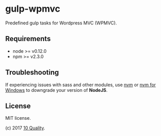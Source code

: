 # gulp-wpmvc

Predefined gulp tasks for Wordpress MVC (WPMVC).

## Requirements
* node >= v0.12.0
* npm >= v2.3.0

## Troubleshooting
If experiencing issues with sass and other modules, use [nvm](https://github.com/creationix/nvm) or [nvm for Windows](https://github.com/coreybutler/nvm-windows) to downgrade your version of **NodeJS**.

## License

MIT license.

(c) 2017 [10 Quality](http://www.10quality.com/).